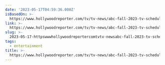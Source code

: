 ```yaml
---
date: '2023-05-17T04:59:36.000Z'
isBasedOn: >-
  https://www.hollywoodreporter.com/tv/tv-news/abc-fall-2023-tv-schedule-unscripted-1235492807/
link: >-
  https://www.hollywoodreporter.com/tv/tv-news/abc-fall-2023-tv-schedule-unscripted-1235492807/
slug: >-
  2023-05-17-httpswwwhollywoodreportercomtvtv-newsabc-fall-2023-tv-schedule-unscripted-1235492807
tags:
  - entertainment
title: >-
  https://www.hollywoodreporter.com/tv/tv-news/abc-fall-2023-tv-schedule-unscripted-1235492807/
---
```



